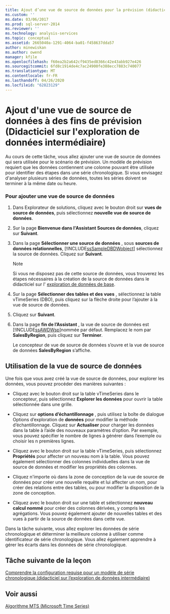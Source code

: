 ```yaml
---
title: Ajout d’une vue de source de données pour la prévision (didacticiel sur l’exploration de données intermédiaire) | Microsoft Docs
ms.custom: ''
ms.date: 03/06/2017
ms.prod: sql-server-2014
ms.reviewer: ''
ms.technology: analysis-services
ms.topic: conceptual
ms.assetid: 2665040a-1291-4064-ba01-f458637dda57
author: minewiskan
ms.author: owend
manager: kfile
ms.openlocfilehash: f60ea2b2a642cf9435ed8366c42e43abb927e426
ms.sourcegitcommit: 6fd8c1914de4c7ac24900fe388ecc7883c740077
ms.translationtype: MT
ms.contentlocale: fr-FR
ms.lasthandoff: 04/26/2020
ms.locfileid: "62823129"
---
```

# <a name="adding-a-data-source-view-for-forecasting-intermediate-data-mining-tutorial"></a>Ajout d'une vue de source de données à des fins de prévision (Didacticiel sur l'exploration de données intermédiaire)
  Au cours de cette tâche, vous allez ajouter une vue de source de données qui sera utilisée pour le scénario de prévision. Un modèle de prévision requiert que les données contiennent une colonne pouvant être utilisée pour identifier des étapes dans une série chronologique. Si vous envisagez d'analyser plusieurs séries de données, toutes les séries doivent se terminer à la même date ou heure.  
  
### <a name="to-add-a-data-source-view"></a>Pour ajouter une vue de source de données  
  
1.  Dans Explorateur de solutions, cliquez avec le bouton droit sur **vues de source de données**, puis sélectionnez **nouvelle vue de source de données**.  
  
2.  Sur la page **Bienvenue dans l'Assistant Sources de données**, cliquez sur **Suivant**.  
  
3.  Dans la page **Sélectionner une source de données** , sous **sources de données relationnelles**, [!INCLUDE[ssSampleDBDWobject](../includes/sssampledbdwobject-md.md)] sélectionnez la source de données. Cliquez sur **Suivant**.  
  
    > [!NOTE]  
    >  Si vous ne disposez pas de cette source de données, vous trouverez les étapes nécessaires à la création de la source de données dans le didacticiel sur l' [exploration de données de base](../../2014/tutorials/basic-data-mining-tutorial.md).  
  
4.  Sur la page **Sélectionner des tables et des vues** , sélectionnez la table vTimeSeries (DBO), puis cliquez sur la flèche droite pour l’ajouter à la vue de source de données.  
  
5.  Cliquez sur **Suivant**.  
  
6.  Dans la page **fin de l’Assistant** , la vue de source de données est [!INCLUDE[ssAWDWsp](../includes/ssawdwsp-md.md)]nommée par défaut. Remplacez le nom par **SalesByRegion**, puis cliquez sur **Terminer**.  
  
     Le concepteur de vue de source de données s’ouvre et la vue de source de données **SalesByRegion** s’affiche.  
  
## <a name="working-with-the-data-source-view"></a>Utilisation de la vue de source de données  
 Une fois que vous avez créé la vue de source de données, pour explorer les données, vous pouvez procéder des manières suivantes :  
  
-   Cliquez avec le bouton droit sur la table vTimeSeries dans le concepteur, puis sélectionnez **Explorer les données** pour ouvrir la table sélectionnée dans une grille.  
  
-   Cliquez sur **options d’échantillonnage** , puis utilisez la boîte de dialogue Options d’exploration de **données** pour modifier la méthode d’échantillonnage. Cliquez sur **Actualiser** pour charger les données dans la table à l’aide des nouveaux paramètres d’option. Par exemple, vous pouvez spécifier le nombre de lignes à générer dans l’exemple ou choisir les n premières lignes.  
  
-   Cliquez avec le bouton droit sur la table vTimeSeries, puis sélectionnez **Propriétés** pour affecter un nouveau nom à la table. Vous pouvez également sélectionner des colonnes individuelles dans la vue de source de données et modifier les propriétés des colonnes.  
  
-   Cliquez n'importe où dans la zone de conception de la vue de source de données pour créer une nouvelle requête et lui affecter un nom, pour créer des relations entre des tables, ou pour modifier la disposition de la zone de conception.  
  
-   Cliquez avec le bouton droit sur une table et sélectionnez **nouveau calcul nommé** pour créer des colonnes dérivées, y compris les agrégations. Vous pouvez également ajouter de nouvelles tables et des vues à partir de la source de données dans cette vue.  
  
 Dans la tâche suivante, vous allez explorer les données de série chronologique et déterminer la meilleure colonne à utiliser comme identificateur de série chronologique. Vous allez également apprendre à gérer les écarts dans les données de série chronologique.  
  
## <a name="next-task-in-lesson"></a>Tâche suivante de la leçon  
 [Comprendre la configuration requise pour un modèle de série chronologique &#40;didacticiel sur l’exploration de données intermédiaire&#41;](../../2014/tutorials/time-series-model-requirements-intermediate-data-mining-tutorial.md)  
  
## <a name="see-also"></a>Voir aussi  
 [Algorithme MTS (Microsoft Time Series)](../../2014/analysis-services/data-mining/microsoft-time-series-algorithm.md)  
  
  

